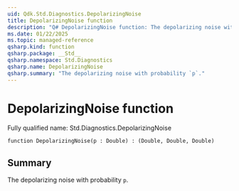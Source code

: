 ```yaml
---
uid: Qdk.Std.Diagnostics.DepolarizingNoise
title: DepolarizingNoise function
description: "Q# DepolarizingNoise function: The depolarizing noise with probability `p`."
ms.date: 01/22/2025
ms.topic: managed-reference
qsharp.kind: function
qsharp.package: __Std__
qsharp.namespace: Std.Diagnostics
qsharp.name: DepolarizingNoise
qsharp.summary: "The depolarizing noise with probability `p`."
---
```


# DepolarizingNoise function

Fully qualified name: Std.Diagnostics.DepolarizingNoise

```qsharp
function DepolarizingNoise(p : Double) : (Double, Double, Double)
```

## Summary
 The depolarizing noise with probability `p`.
